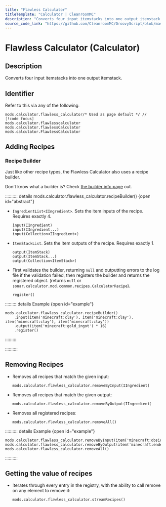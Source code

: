 ```yaml
---
title: "Flawless Calculator"
titleTemplate: "Calculator | CleanroomMC"
description: "Converts four input itemstacks into one output itemstack."
source_code_link: "https://github.com/CleanroomMC/GroovyScript/blob/master/src/main/java/com/cleanroommc/groovyscript/compat/mods/calculator/FlawlessCalculator.java"
---
```


# Flawless Calculator (Calculator)

## Description

Converts four input itemstacks into one output itemstack.

## Identifier

Refer to this via any of the following:

```groovy:no-line-numbers {1}
mods.calculator.flawless_calculator/* Used as page default */ // [!code focus]
mods.calculator.flawlesscalculator
mods.calculator.flawlessCalculator
mods.calculator.FlawlessCalculator
```


## Adding Recipes

### Recipe Builder

Just like other recipe types, the Flawless Calculator also uses a recipe builder.

Don't know what a builder is? Check [the builder info page](../../introduction/builder.md) out.

:::::::::: details mods.calculator.flawless_calculator.recipeBuilder() {open id="abstract"}
- `IngredientList<IIngredient>`. Sets the item inputs of the recipe. Requires exactly 4.

    ```groovy:no-line-numbers
    input(IIngredient)
    input(IIngredient...)
    input(Collection<IIngredient>)
    ```

- `ItemStackList`. Sets the item outputs of the recipe. Requires exactly 1.

    ```groovy:no-line-numbers
    output(ItemStack)
    output(ItemStack...)
    output(Collection<ItemStack>)
    ```

- First validates the builder, returning `null` and outputting errors to the log file if the validation failed, then registers the builder and returns the registered object. (returns `null` or `sonar.calculator.mod.common.recipes.CalculatorRecipe`).

    ```groovy:no-line-numbers
    register()
    ```

::::::::: details Example {open id="example"}
```groovy:no-line-numbers
mods.calculator.flawless_calculator.recipeBuilder()
    .input(item('minecraft:clay'), item('minecraft:clay'), item('minecraft:clay'), item('minecraft:clay'))
    .output(item('minecraft:gold_ingot') * 16)
    .register()
```

:::::::::

::::::::::

## Removing Recipes

- Removes all recipes that match the given input:

    ```groovy:no-line-numbers
    mods.calculator.flawless_calculator.removeByInput(IIngredient)
    ```

- Removes all recipes that match the given output:

    ```groovy:no-line-numbers
    mods.calculator.flawless_calculator.removeByOutput(IIngredient)
    ```

- Removes all registered recipes:

    ```groovy:no-line-numbers
    mods.calculator.flawless_calculator.removeAll()
    ```

:::::::::: details Example {open id="example"}
```groovy:no-line-numbers
mods.calculator.flawless_calculator.removeByInput(item('minecraft:obsidian'))
mods.calculator.flawless_calculator.removeByOutput(item('minecraft:ender_pearl'))
mods.calculator.flawless_calculator.removeAll()
```

::::::::::

## Getting the value of recipes

- Iterates through every entry in the registry, with the ability to call remove on any element to remove it:

    ```groovy:no-line-numbers
    mods.calculator.flawless_calculator.streamRecipes()
    ```
